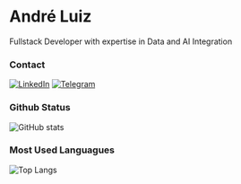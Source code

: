 # André Luiz

Fullstack Developer with expertise in Data and AI Integration
### Contact

[![LinkedIn](https://img.shields.io/badge/LinkedIn-0077B5?style=for-the-badge&logo=linkedin&logoColor=white)](https://www.linkedin.com/in/aikoandreluiz)
[![Telegram](https://img.shields.io/badge/Telegram-000?style=for-the-badge&logo=telegram&logoColor=2CA5E0)](https://t.me/aikoandre)

### Github Status

![GitHub stats](https://github-readme-stats-git-masterrstaa-rickstaa.vercel.app/api?username=aikoandre&hide_title=true&show_icons=true&include_all_commits=false&count_private=true&line_height=25&hide=issues&text_color=FFF&border_radius=3&border_color=FFFFFF&icon_color=87CEEB&theme=dark)

### Most Used Languagues

![Top Langs](https://github-readme-stats.vercel.app/api/top-langs/?username=aikoandre&layout=compact&langs_count=8&theme=dark&hide_title=true&size_weight=0&count_weight=0)
